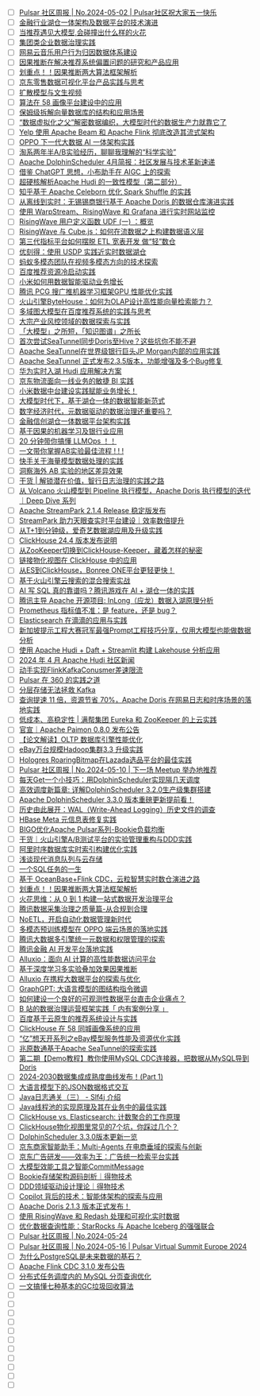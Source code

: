 - [ ] [Pulsar 社区周报 | No.2024-05-02 | Pulsar社区祝大家五一快乐](https://mp.weixin.qq.com/s/mAOiCGSKap2Uz-RVOyLU0Q)
- [ ] [金融行业湖仓一体架构及数据平台的技术演进](https://mp.weixin.qq.com/s/7RQrwv7vC-KDYb7WitBecw)
- [ ] [当推荐遇见大模型,会碰撞出什么样的火花](https://mp.weixin.qq.com/s/NOaFoUGN6ED8jhfUIuktxg)
- [ ] [集团类企业数据治理实践](https://mp.weixin.qq.com/s/7nosDoMdszglyPHshFCRPQ)
- [ ] [网易云音乐用户行为归因数据体系建设](https://mp.weixin.qq.com/s/MdjyfYMUcRiDfOzlX_9X8A)
- [ ] [因果推断在解决推荐系统偏置问题的研究和产品应用](https://mp.weixin.qq.com/s/VyuEqj6W5rKsRtIFdWa4Fg)
- [ ] [划重点！！因果推断两大算法框架解析](https://mp.weixin.qq.com/s/brRcAwkAhBHPPqvZYKOLkg)
- [ ] [京东零售数据可视化平台产品实践与思考](https://mp.weixin.qq.com/s/oEXozOVD8MZhTCMPZrJ6RQ)
- [ ] [扩散模型与文生视频](https://mp.weixin.qq.com/s/Bh3Gg7FCDpb_AmGEFkxQ2A)
- [ ] [算法在 58 画像平台建设中的应用](https://mp.weixin.qq.com/s/8CJsd-bn910WrDdY7v_8pA)
- [ ] [​保姆级拆解向量数据库的结构和应用场景](https://mp.weixin.qq.com/s/CQBcWdtHakTf-54URQrIdQ)
- [ ] [“数据虚拟化之父”解密数据编织，大模型时代的数据生产力就靠它了](https://mp.weixin.qq.com/s/dN_ZL5aPo30-H6lr4RmXTw)
- [ ] [Yelp 使用 Apache Beam 和 Apache Flink 彻底改造其流式架构](https://mp.weixin.qq.com/s/U3fa0zUohrVFY6YjuszQpA)
- [ ] [OPPO 下一代大数据 AI 一体架构实践](https://mp.weixin.qq.com/s/eLxDxfCj7lg7o4YPofXDBw)
- [ ] [淘系两年半A/B实验经历，聊聊我理解的“科学实验”](https://mp.weixin.qq.com/s/-durED9M0UMqhT0i2S67lQ)
- [ ] [Apache DolphinScheduler 4月简报：社区发展与技术革新速递](https://mp.weixin.qq.com/s/l4q7vZtePMdL24NV9h_eRw)
- [ ] [借鉴 ChatGPT 思想，小布助手在 AIGC 上的探索](https://mp.weixin.qq.com/s/sU6rD9lI0YnsYvr9iCftZA)
- [ ] [超硬核解析Apache Hudi 的一致性模型（第二部分）](https://mp.weixin.qq.com/s/DEC4BYjNntpiCe_NFcGS6A)
- [ ] [知乎基于 Apache Celeborn 优化 Spark Shuffle 的实践](https://mp.weixin.qq.com/s/AYaNLAJQtDz8JkX6jjf2iA)
- [ ] [从离线到实时：无锡锡商银行基于 Apache Doris 的数据仓库演进实践](https://mp.weixin.qq.com/s/IHDqGRzb48JpiI3ATluGMQ)
- [ ] [使用 WarpStream、RisingWave 和 Grafana 进行实时网站监控](https://mp.weixin.qq.com/s/DNN5PbfeJPc3sBJoAJXFRA)
- [ ] [RisingWave 用户定义函数 UDF (一) ：概览](https://mp.weixin.qq.com/s/rpJkjOcB6Yz_WqT9ufk3Rg)
- [ ] [RisingWave 与 Cube.js：如何在流数据之上构建数据语义层](https://mp.weixin.qq.com/s/SsAS8POubgUnBhKiqSFQGQ)
- [ ] [第三代指标平台如何摆脱 ETL 宽表开发 做“轻”数仓](https://mp.weixin.qq.com/s/uo_NgrRPjHnz1sPctUPmgw)
- [ ] [优刻得：使用 USDP 实践近实时数据湖仓](https://mp.weixin.qq.com/s/HTYXwfKsDqSyNZgC3KMd2Q)
- [ ] [蚂蚁多模态团队在视频多模态方向的技术探索](https://mp.weixin.qq.com/s/TyT55rGR1lYUocXgWv5eZg)
- [ ] [百度推荐资源冷启动实践](https://mp.weixin.qq.com/s/_3CkflIJtsyndBqHhm8w3Q)
- [ ] [小米如何用数据智能驱动业务增长](https://mp.weixin.qq.com/s/aY4SVP7WN3qD2MgYFcDUaA)
- [ ] [腾讯 PCG 搜广推机器学习框架GPU 性能优化实践](https://mp.weixin.qq.com/s/eT_wBRHRBNUDuQZh2QBdjw)
- [ ] [火山引擎ByteHouse：如何为OLAP设计高性能向量检索能力？](https://mp.weixin.qq.com/s/e8-RsNRM8ZhVHiHAi_ahlA)
- [ ] [多域图大模型在百度推荐系统的实践与思考](https://mp.weixin.qq.com/s/6qanJ1tfV9AJF-Qbamezww)
- [ ] [大宗产业风控领域的数据探索与实践](https://mp.weixin.qq.com/s/HX1CWAfZfnfi_e_rCgsy4w)
- [ ] [「大模型」之所短，「知识图谱」之所长](https://mp.weixin.qq.com/s/A2EKHtBtXBqb0ADY34FjbA)
- [ ] [首次尝试SeaTunnel同步Doris至Hive？这些坑你不能不避](https://mp.weixin.qq.com/s/ih8FhWar0SePtACgpaVcrw)
- [ ] [Apache SeaTunnel在世界级银行巨头JP Morgan内部的应用实践](https://mp.weixin.qq.com/s/hNXnX__P7Ys1paAELZcszg)
- [ ] [Apache SeaTunnel 正式发布2.3.5版本，功能增强及多个Bug修复](https://mp.weixin.qq.com/s/20GiE99E23AOzhtTrtfPgg)
- [ ] [华为实时入湖 Hudi 应用解决方案](https://mp.weixin.qq.com/s/3MENB5gbkq99T6CDuO7DVg)
- [ ] [京东物流面向一线业务的敏捷 BI 实践](https://mp.weixin.qq.com/s/Q58gpeTDnIzv1BRi5f1lGQ)
- [ ] [小米数据中台建设实践赋能业务增长！](https://mp.weixin.qq.com/s/lo2XVgpqv_6-t358lJnRaQ)
- [ ] [大模型时代下，基于湖仓一体的数据智能新范式](https://mp.weixin.qq.com/s/yPkunF3MR6aFUuDoSJZqoA)
- [ ] [数字经济时代，元数据驱动的数据治理还重要吗？](https://mp.weixin.qq.com/s/vnfBd1WIjfImtO78oyBiBQ)
- [ ] [金融信创湖仓一体数据平台架构实践](https://mp.weixin.qq.com/s/mpgIhB383NYePvNXGqELJA)
- [ ] [基于因果的机器学习及银行业应用](https://mp.weixin.qq.com/s/G_NQBkYUSpdGSasYGK8FGw)
- [ ] [20 分钟带你搞懂 LLMOps ！！](https://mp.weixin.qq.com/s/dTPNbR7Xaz83ZwL8kC1KyA)
- [ ] [一文带你掌握AB实验最佳流程 ! ! !](https://mp.weixin.qq.com/s/ArgMLYcvo6KbwAnSffrfKg)
- [ ] [快手关于海量模型数据处理的实践](https://mp.weixin.qq.com/s/Yfzz91zksP_NYS-hcAsUpQ)
- [ ] [洞察海外 AB 实验的地区差异效果](https://mp.weixin.qq.com/s/HQrioBl7S7QBdzuDRQTnuA)
- [ ] [干货 | 解锁潜在价值，智行日志治理的实践之路](https://mp.weixin.qq.com/s/H91r5YwqFQLULqlzvDQXsQ)
- [ ] [从 Volcano 火山模型到 Pipeline 执行模型，Apache Doris 执行模型的迭代｜Deep Dive 系列](https://mp.weixin.qq.com/s/ZSO23cDf_I8LZOwf41yxyQ)
- [ ] [Apache StreamPark 2.1.4 Release 稳定版发布](https://mp.weixin.qq.com/s/h3flDKoJki3u3gXjIvh9IA)
- [ ] [StreamPark 助力天眼查实时平台建设｜效率数倍提升](https://mp.weixin.qq.com/s/qRscw97oVGqKALpkrxCNxQ)
- [ ] [从T+1到分钟级，爱奇艺数据湖应用及升级实践](https://mp.weixin.qq.com/s/MFhWmDI5McCJV2h0ebdGnA)
- [ ] [ClickHouse 24.4 版本发布说明](https://mp.weixin.qq.com/s/MOmblQfDFTu6_knbbdANMA)
- [ ] [从ZooKeeper切换到ClickHouse-Keeper，藏着怎样的秘密](https://mp.weixin.qq.com/s/JipWIb2t6aBiOAel2xMM1A)
- [ ] [链接物化视图在 ClickHouse 中的应用](https://mp.weixin.qq.com/s/hXze29pg7M6UCTQK0z_7Kw)
- [ ] [从ES到ClickHouse，Bonree ONE平台更轻更快！](https://mp.weixin.qq.com/s/o7FuzVCJlYdpJAHCAbtcKg)
- [ ] [基于火山引擎云搜索的混合搜索实战](https://mp.weixin.qq.com/s/yoTYyrMLBqIQVVm1oi07-A)
- [ ] [AI 写 SQL 真的靠谱吗？腾讯游戏在 AI + 湖仓一体的实践](https://mp.weixin.qq.com/s/yTe0pdOcRMvP5w5VqSSBEg)
- [ ] [腾讯主导 Apache 开源项目: InLong（应龙）数据入湖原理分析](https://mp.weixin.qq.com/s/tshAEHiGwwbiEXeTzk3iRg)
- [ ] [Prometheus 指标值不准：是 feature，还是 bug？](https://mp.weixin.qq.com/s/A3W3hSCpQi8DQYJxOS1ZGA)
- [ ] [Elasticsearch 在滴滴的应用与实践](https://mp.weixin.qq.com/s/nIYbtjzraQ9s-Lni24x42g)
- [ ] [新加坡提示工程大赛冠军最强Prompt工程技巧分享，仅用大模型也能做数据分析](https://mp.weixin.qq.com/s/0ckzqu32sJEvj08ZVXJp7g)
- [ ] [使用 Apache Hudi + Daft + Streamlit 构建 Lakehouse 分析应用](https://mp.weixin.qq.com/s/Z61SAZhNaGtppbxC7Ll8xQ)
- [ ] [2024 年 4 月 Apache Hudi 社区新闻](https://mp.weixin.qq.com/s/z2BCUcCbYwnlqYRnnTh7HA)
- [ ] [动手实现FlinkKafkaConusmer差速限流](https://mp.weixin.qq.com/s/vIPuG1_X7GFsfzxINIO3Xg)
- [ ] [Pulsar 在 360 的实践之道](https://mp.weixin.qq.com/s/LK1tlahuZuilDuDc72hXrg)
- [ ] [分层存储无法拯救 Kafka](https://mp.weixin.qq.com/s/maHXbMP20dVPp-YSPj-mSg)
- [ ] [查询提速 11 倍，资源节省 70%，Apache Doris 在网易日志和时序场景的落地实践](https://mp.weixin.qq.com/s/YB2_RxdNC21CdhuwX9f2qg)
- [ ] [低成本、高稳定性 | 满帮集团 Eureka 和 ZooKeeper 的上云实践](https://mp.weixin.qq.com/s/meJ330dFHhAZN6zZQwHKiw)
- [ ] [官宣｜Apache Paimon 0.8.0 发布公告](https://mp.weixin.qq.com/s/iTCGIolOKXJYcR6O7oVXcQ)
- [ ] [【论文解读】OLTP 数据库引擎性能优化](https://mp.weixin.qq.com/s/Gpk7MeJ3dSCld6YoIp9x7w)
- [ ] [eBay万台规模Hadoop集群3.3 升级实践](https://mp.weixin.qq.com/s/74l-ZzvAYUhyjB4VHc95IA)
- [ ] [Hologres RoaringBitmap在Lazada选品平台的最佳实践](https://mp.weixin.qq.com/s/rHdGoOvOcePa8eUh7XxApw)
- [ ] [Pulsar 社区周报 | No.2024-05-10 | 下一场 Meetup 举办地推荐](https://mp.weixin.qq.com/s/ekdest4gwBw-aCh-VtbWlw)
- [ ] [每天Get一个小技巧：用DolphinScheduler实现隔几天调度](https://mp.weixin.qq.com/s/auA6YRAcpONlb7zTNqX1Fg)
- [ ] [高效调度新篇章: 详解DolphinScheduler 3.2.0生产级集群搭建](https://mp.weixin.qq.com/s/VhcPYA07PcU2JYJzOO2A4A)
- [ ] [Apache DolphinScheduler 3.3.0 版本重磅更新提前看！](https://mp.weixin.qq.com/s/Int0O8dGRrM8W7PhwyE7Ag)
- [ ] [历史由此展开：WAL（Write-Ahead Logging）历史文件的调查](https://mp.weixin.qq.com/s/jKLGweLYFfpuVg0MHxLBLA)
- [ ] [HBase Meta 元信息表修复实践](https://mp.weixin.qq.com/s/KBp5FFI5ylDRiKsHYJTN7w)
- [ ] [BIGO优化Apache Pulsar系列-Bookie负载均衡](https://mp.weixin.qq.com/s/doNz8tbE-GNZmqzY5PQqaA)
- [ ] [干货｜火山引擎A/B测试平台的实验管理重构与DDD实践](https://mp.weixin.qq.com/s/Ca780IZraMas5PwwiHlaQA)
- [ ] [阿里时序数据库实时索引构建优化实践](https://mp.weixin.qq.com/s/sdcOaN8nCntKn83pwZ46Xw)
- [ ] [浅谈现代消息队列与云存储](https://mp.weixin.qq.com/s/1R44xyvBCUhuvQX3FphPdg)
- [ ] [一个SQL任务的一生](https://mp.weixin.qq.com/s/IxduHFl3lIutRtAuCV_EWQ)
- [ ] [基于 OceanBase+Flink CDC，云粒智慧实时数仓演进之路](https://mp.weixin.qq.com/s/P_AR05hzVvVhlUtNxoT-uw)
- [ ] [划重点！！因果推断两大算法框架解析](https://mp.weixin.qq.com/s/brRcAwkAhBHPPqvZYKOLkg)
- [ ] [火花思维：从 0 到 1 构建一站式数据开发治理平台](https://mp.weixin.qq.com/s/RJZTdEKCgB2SB3f6dBchXg)
- [ ] [腾讯数据采集治理之质量篇-从合规到合理](https://mp.weixin.qq.com/s/_5octK-ZsZskXomufJSDCw)
- [ ] [NoETL，开启自动化数据管理新时代](https://mp.weixin.qq.com/s/WPa5TMTTbtM2O0HUzBRyDQ)
- [ ] [多模态预训练模型在 OPPO 端云场景的落地实践](https://mp.weixin.qq.com/s/zAuJXPHSbTgpcB_fGOVoQQ)
- [ ] [腾讯大数据多引擎统一元数据和权限管理的探索](https://mp.weixin.qq.com/s/XLJx132hMN8zqnr90on14Q)
- [ ] [腾讯金融 AI 开发平台落地实践](https://mp.weixin.qq.com/s/9iUH2Kmod5iFY77F1vHRuw)
- [ ] [Alluxio：面向 AI 计算的高性能数据访问平台](https://mp.weixin.qq.com/s/C-yFm9kkI6kQWaqynU6cuA)
- [ ] [基于深度学习多实验叠加效果因果推断](https://mp.weixin.qq.com/s/4fyBWoBUcC8eXJd-a78Q6Q)
- [ ] [Alluxio 在携程大数据平台的探索与优化](https://mp.weixin.qq.com/s/_zXZibqQHGItC6gEIY9Wbw)
- [ ] [GraphGPT: 大语言模型的图结构指令微调](https://mp.weixin.qq.com/s/0eQP_TR4C6KtI6DcTFYYYA)
- [ ] [如何建设一个良好的可观测性数据平台直击企业痛点？](https://mp.weixin.qq.com/s/A72e8PhMuOtms2eC_3hwiw)
- [ ] [B 站的数据治理运营框架实践「 内有案例分享 」](https://mp.weixin.qq.com/s/q16y-M3je4PYlvGdcvYbpw)
- [ ] [百度基于云原生的推荐系统设计与实践](https://mp.weixin.qq.com/s/nNj97i4NEabA4Yzt0qQNMA)
- [ ] [ClickHouse 在 58 同城画像系统的应用](https://mp.weixin.qq.com/s/dgCdaRlpMsbHtnU5Z-sLow)
- [ ] [“亿”想天开系列之eBay模型服务性能及资源优化实践](https://mp.weixin.qq.com/s/M2UHx5TP7i2V-82pQMddIA)
- [ ] [兆原数通基于Apache SeaTunnel的探索实践](https://mp.weixin.qq.com/s/tWrXYJJDmzf4LgZGG7Tl3w)
- [ ] [第二期【Demo教程】教你使用MySQL CDC连接器，把数据从MySQL导到Doris](https://mp.weixin.qq.com/s/AUdhJL4KogPJDMekr9DsAw)
- [ ] [2024-2030数据集成成熟度曲线发布！(Part 1)](https://mp.weixin.qq.com/s/nVcsDEhUcZSgbQiswvdQRQ)
- [ ] [大语言模型下的JSON数据格式交互](https://mp.weixin.qq.com/s/gMdQBlTdvGbhzi_NL3HGXQ)
- [ ] [Java日志通关（三） - Slf4j 介绍](https://mp.weixin.qq.com/s/Ys9LxsvmRhhwgtL4Kji_FQ)
- [ ] [Java线程池的实现原理及其在业务中的最佳实践](https://mp.weixin.qq.com/s/icrrxEsbABBvEU0Gym7D5Q)
- [ ] [ClickHouse vs. Elasticsearch: 计数聚合的工作原理](https://mp.weixin.qq.com/s/oBzeEgd6SNCIHx9G2gUfYg)
- [ ] [ClickHouse物化视图里常见的7个坑，你踩过几个？](https://mp.weixin.qq.com/s/p8rQSDvD_9KTMT0ggXEvqw)
- [ ] [DolphinScheduler 3.3.0版本更新一览](https://mp.weixin.qq.com/s/o_m3c9niM5lS6FSqG4srKA)
- [ ] [京东商家智能助手：Multi-Agents 在电商垂域的探索与创新](https://mp.weixin.qq.com/s/uVpGlAq7h0BDs6nr6wBm2g)
- [ ] [京东广告研发——效率为王：广告统一检索平台实践](https://mp.weixin.qq.com/s/4VFLkxWeFQ0N55BAG17nCQ)
- [ ] [大模型效能工具之智能CommitMessage](https://mp.weixin.qq.com/s/PDoJhEdtyLrt9pGR6rTssA)
- [ ] [Bookie存储架构源码剖析｜得物技术](https://mp.weixin.qq.com/s/rKKnUf37nuq7wg-VedwtVg)
- [ ] [DDD领域驱动设计理论｜得物技术](https://mp.weixin.qq.com/s/bNjoMOo6c1fkn-PdmWbhKQ)
- [ ] [Copilot 背后的技术：智能体架构的探索与应用](https://mp.weixin.qq.com/s/d7BEAaIXPC-sjSuAuhiNLw)
- [ ] [Apache Doris 2.1.3 版本正式发布！](https://mp.weixin.qq.com/s/B1-sWHc0YWiw-I3u8cMZog)
- [ ] [使用 RisingWave 和 Redash 处理和可视化实时数据](https://mp.weixin.qq.com/s/ry-lnFnsXF3KHg0GYXcpdQ)
- [ ] [优化数据查询性能：StarRocks 与 Apache Iceberg 的强强联合](https://mp.weixin.qq.com/s/wP9q7NACYEyY-TdrSceq4A)
- [ ] [Pulsar 社区周报 | No.2024-05-24](https://mp.weixin.qq.com/s/aXcT-4IctDGGoonb5ggj2g)
- [ ] [Pulsar 社区周报 | No.2024-05-16 | Pulsar Virtual Summit Europe 2024](https://mp.weixin.qq.com/s/ALPaIsnw17B_irOyCr7CvQ)
- [ ] [为什么PostgreSQL是未来数据的基石？](https://mp.weixin.qq.com/s/l2mqy_b4ovemT2g34pBzqQ)
- [ ] [Apache Flink CDC 3.1.0 发布公告](https://mp.weixin.qq.com/s/qYW5Bw0IqUHUc8bnfWOIog)
- [ ] [分布式任务调度内的 MySQL 分页查询优化](https://mp.weixin.qq.com/s/VhSzxYIRv83T3D3JD4cORg)
- [ ] [一文搞懂七种基本的GC垃圾回收算法](https://mp.weixin.qq.com/s/RSWYSAzpvPJD056vZDQPig)
- [ ] []()
- [ ] []()
- [ ] []()
- [ ] []()
- [ ] []()
- [ ] []()
- [ ] []()
- [ ] []()
- [ ] []()
- [ ] []()
- [ ] []()
